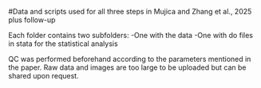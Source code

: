 #Data and scripts used for all three steps in Mujica and Zhang et al., 2025 plus follow-up

Each folder contains two subfolders: 
  -One with the data
  -One with do files in stata for the statistical analysis

QC was performed beforehand according to the parameters mentioned in the paper. Raw data and images are too large to be uploaded but can be shared upon request. 
